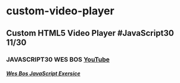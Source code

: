 # custom-video-player
## Custom HTML5 Video Player #JavaScript30 11/30

### JAVASCRIPT30 WES BOS [YouTube](https://www.youtube.com/watch?v=yx-HYerClEA&list=PLu8EoSxDXHP6CGK4YVJhL_VWetA865GOH&index=11)


##### [Wes Bos JavaScript Exersice](https://javascript30.com/)
